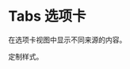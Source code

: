 # Tabs 选项卡

在选项卡视图中显示不同来源的内容。

<example-board :component="TabsBasic" :source="TabsBasicSource"></example-board>

定制样式。

<example-board :component="TabsStyle" :source="TabsStyleSource"></example-board>

<script>
import TabsBasic from 'docs/examples/navigation/tabs/TabsBasic.vue';
import TabsBasicSource from 'docs/examples/navigation/tabs/TabsBasic.txt';
import TabsStyle from 'docs/examples/navigation/tabs/TabsStyle.vue';
import TabsStyleSource from 'docs/examples/navigation/tabs/TabsStyle.txt';

export default {
  data() {
    return {
      TabsBasic,
      TabsBasicSource,
      TabsStyle,
      TabsStyleSource,
    }
  }
}
</script>
